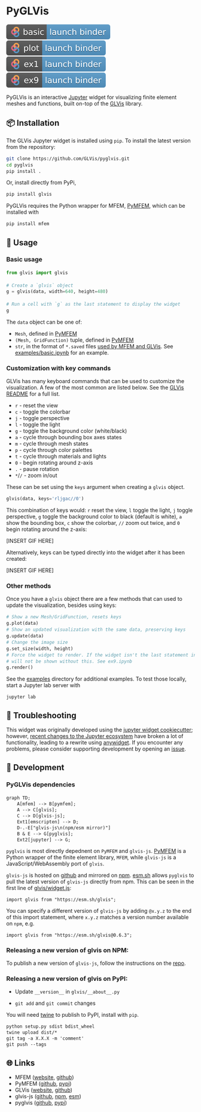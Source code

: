# PyGLVis

<!-- Badges generated at https://mybinder.readthedocs.io/en/latest/howto/badges.html -->
[![badge](examples/basic.svg "Basic GLVis + Jupyter Example")](https://mybinder.org/v2/gh/GLVis/pyglvis/anywidget?filepath=examples%2Fbasic.ipynb)
[![badge](examples/plot.svg "Plot grid functions")](https://mybinder.org/v2/gh/GLVis/pyglvis/anywidget?filepath=examples%2Fplot.ipynb)
[![badge](examples/ex1.svg "MFEM's Example 1")](https://mybinder.org/v2/gh/GLVis/pyglvis/anywidget?filepath=examples%2Fex1.ipynb)
[![badge](examples/ex9.svg "MFEM's Example 9")](https://mybinder.org/v2/gh/GLVis/pyglvis/anywidget?filepath=examples%2Fex9.ipynb)

PyGLVis is an interactive [Jupyter](https://jupyter.org/) widget for visualizing finite element meshes and functions, built on-top of the [GLVis](https://glvis.org/) library.

## 📦 Installation

The GLVis Jupyter widget is installed using `pip`. To install the latest version from the repository:

```bash
git clone https://github.com/GLVis/pyglvis.git
cd pyglvis
pip install .
```

Or, install directly from PyPi,
```bash
pip install glvis
```

PyGLVis requires the Python wrapper for MFEM, [PyMFEM](https://github.com/mfem/pymfem), which can be installed with
```bash
pip install mfem
```



## 🚀 Usage

### Basic usage

```python
from glvis import glvis

# Create a `glvis` object
g = glvis(data, width=640, height=480)

# Run a cell with `g` as the last statement to display the widget
g
```

The `data` object can be one of:

- `Mesh`, defined in [PyMFEM](https://github.com/mfem/pymfem)
- `(Mesh, GridFunction)` tuple, defined in [PyMFEM](https://github.com/mfem/pymfem)
- `str`, in the format of `*.saved` files [used by MFEM and GLVis](https://mfem.org/mesh-format-v1.0/). See [examples/basic.ipynb](examples/basic.ipynb) for an example.

### Customization with key commands

GLVis has many keyboard commands that can be used to customize the visualization.
A few of the most common are listed below. See the [GLVis README](https://github.com/GLVis/glvis?tab=readme-ov-file#key-commands) for a full list.
 - `r` - reset the view
 - `c` - toggle the colorbar
 - `j` - toggle perspective
 - `l` - toggle the light
 - `g` - toggle the background color (white/black)
 - `a` - cycle through bounding box axes states
 - `m` - cycle through mesh states
 - `p` - cycle through color palettes
 - `t` - cycle through materials and lights
 - `0` - begin rotating around z-axis
 - `.` - pause rotation
 - `*`/`/` - zoom in/out

These can be set using the `keys` argument when creating a `glvis` object.
```python
glvis(data, keys='rljgac//0')
```
This combination of keys would: `r` reset the view, `l` toggle the light, `j` toggle perspective, `g` toggle the background color to black (default is white), `a` show the bounding box, `c` show the colorbar, `//` zoom out twice, and `0` begin rotating around the z-axis:

[INSERT GIF HERE]

Alternatively, keys can be typed directly into the widget after it has been created:

[INSERT GIF HERE]

### Other methods

Once you have a `glvis` object there are a few methods that can used to update the
visualization, besides using keys:
```python
# Show a new Mesh/GridFunction, resets keys
g.plot(data)
# Show an updated visualization with the same data, preserving keys
g.update(data)
# Change the image size
g.set_size(width, height)
# Force the widget to render. If the widget isn't the last statement in a cell it
# will not be shown without this. See ex9.ipynb
g.render()
```

See the [examples](examples/) directory for additional examples. To test those locally, start a Jupyter lab server with

```
jupyter lab
```

## 🐛 Troubleshooting

This widget was originally developed using the [jupyter widget cookiecutter](https://github.com/jupyter-widgets/widget-cookiecutter); however, [recent changes to the Jupyter ecosystem](https://jupyter-notebook.readthedocs.io/en/latest/migrate_to_notebook7.html#why-a-new-version) have broken a lot of functionality, leading to a rewrite using [anywidget](https://anywidget.dev/). If you encounter any problems, please consider supporting development by opening an [issue](https://github.com/GLVis/pyglvis/issues).



## 🤖 Development

### PyGLVis dependencies

```mermaid
graph TD;
    A[mfem] --> B[pymfem];
    A --> C[glvis];
    C --> D[glvis-js];
    Ext1[emscripten] --> D;
    D-.-E["glvis-js\n(npm/esm mirror)"]
    B & E --> G[pyglvis];
    Ext2[jupyter] --> G;
```

`pyglvis` is most directly depednent on `PyMFEM` and `glvis-js`. [PyMFEM](https://github.com/mfem/pymfem) is a Python wrapper of the finite element library, `MFEM`, while `glvis-js` is a JavaScript/WebAssembly port of `glvis`.

`glvis-js` is hosted on [github](https://github.com/glvis/glvis-js) and mirrored on [npm](https://www.npmjs.com/package/glvis). [esm.sh](https://esm.sh/glvis) allows `pyglvis` to pull the latest version of `glvis-js` directly from npm. This can be seen in the first line of [glvis/widget.js](glvis/widget.js):

```
import glvis from "https://esm.sh/glvis";
```

You can specify a different version of `glvis-js` by adding `@x.y.z` to the end of this import statement, where `x.y.z` matches a version number available on `npm`, e.g.

```
import glvis from "https://esm.sh/glvis@0.6.3";
```


### Releasing a new version of glvis on NPM:

To publish a new version of `glvis-js`, follow the instructions on the [repo](https://github.com/GLVis/glvis-js/tree/master).


### Releasing a new version of glvis on PyPI:

- Update `__version__` in `glvis/__about__.py`

- `git add` and `git commit` changes


You will need [twine](https://pypi.org/project/twine/) to publish to PyPI, install with `pip`.

```
python setup.py sdist bdist_wheel
twine upload dist/*
git tag -a X.X.X -m 'comment'
git push --tags
```


## 🌐 Links
- MFEM ([website](https://mfem.org/), [github](https://github.com/mfem/mfem))
- PyMFEM ([github](https://github.com/mfem/pymfem), [pypi](https://pypi.org/project/mfem/))
- GLVis ([website](https://glvis.org/), [github](https://github.com/glvis/glvis))
- glvis-js ([github](https://github.com/glvis/glvis-js), [npm](https://www.npmjs.com/package/glvis), [esm](https://esm.sh/glvis))
- pyglvis ([github](https://github.com/GLVis/pyglvis), [pypi]())